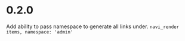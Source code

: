 # 0.2.0

Add ability to pass namespace to generate all links under. `navi_render items, namespace: 'admin'`
